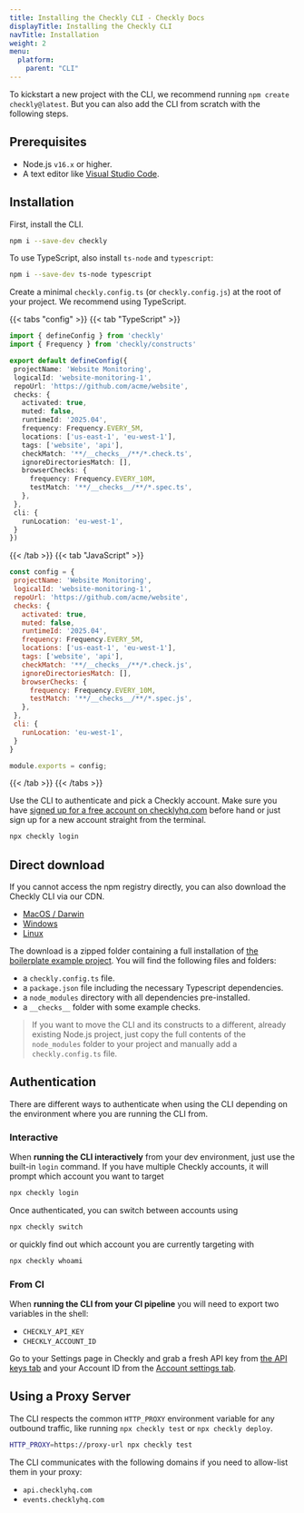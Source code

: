 ```yaml
---
title: Installing the Checkly CLI - Checkly Docs
displayTitle: Installing the Checkly CLI
navTitle: Installation
weight: 2
menu:
  platform:
    parent: "CLI"
---
```


To kickstart a new project with the CLI, we recommend running `npm create checkly@latest`. But you can also add the CLI
from scratch with the following steps.

## Prerequisites

- Node.js `v16.x` or higher.
- A text editor like [Visual Studio Code](https://code.visualstudio.com/).

## Installation

First, install the CLI.

```bash
npm i --save-dev checkly
```

To use TypeScript, also install `ts-node` and `typescript`:

```bash
npm i --save-dev ts-node typescript
```

Create a minimal `checkly.config.ts` (or `checkly.config.js`) at the root of your project. We recommend using TypeScript.

{{< tabs "config" >}}
{{< tab "TypeScript" >}}
 ```ts {title="checkly.config.ts"}
import { defineConfig } from 'checkly'
import { Frequency } from 'checkly/constructs'

export default defineConfig({
  projectName: 'Website Monitoring',
  logicalId: 'website-monitoring-1',
  repoUrl: 'https://github.com/acme/website',
  checks: {
    activated: true,
    muted: false,
    runtimeId: '2025.04',
    frequency: Frequency.EVERY_5M,
    locations: ['us-east-1', 'eu-west-1'],
    tags: ['website', 'api'],
    checkMatch: '**/__checks__/**/*.check.ts',
    ignoreDirectoriesMatch: [],
    browserChecks: {
      frequency: Frequency.EVERY_10M,
      testMatch: '**/__checks__/**/*.spec.ts',
    },
  },
  cli: {
    runLocation: 'eu-west-1',
  }
})
 ```
{{< /tab >}}
{{< tab "JavaScript" >}}
 ```js {title="checkly.config.js"}
const config = {
  projectName: 'Website Monitoring',
  logicalId: 'website-monitoring-1',
  repoUrl: 'https://github.com/acme/website',
  checks: {
    activated: true,
    muted: false,
    runtimeId: '2025.04',
    frequency: Frequency.EVERY_5M,
    locations: ['us-east-1', 'eu-west-1'],
    tags: ['website', 'api'],
    checkMatch: '**/__checks__/**/*.check.js',
    ignoreDirectoriesMatch: [],
    browserChecks: {
      frequency: Frequency.EVERY_10M,
      testMatch: '**/__checks__/**/*.spec.js',
    },
  },
  cli: {
    runLocation: 'eu-west-1',
  }
}

module.exports = config;
 ```
{{< /tab >}}
{{< /tabs >}}

Use the CLI to authenticate and pick a Checkly account. Make sure you have [signed up for a free account on checklyhq.com](https://www.checklyhq.com/)
before hand or just sign up for a new account straight from the terminal.

```bash
npx checkly login
```
## Direct download

If you cannot access the npm registry directly, you can also download the Checkly CLI via our CDN.

- [MacOS / Darwin](https://cdn.checklyhq.com/downloads/checkly-cli/4.9.0/darwin/checkly-cli.zip)
- [Windows](https://cdn.checklyhq.com/downloads/checkly-cli/4.9.0/windows/checkly-cli.zip)
- [Linux](https://cdn.checklyhq.com/downloads/checkly-cli/4.9.0/linux/checkly-cli.tar.gz)

The download is a zipped folder containing a full installation of [the boilerplate example project](https://github.com/checkly/checkly-cli/tree/main/examples/boilerplate-project).
You will find the following files and folders:
- a `checkly.config.ts` file.
- a `package.json` file including the necessary Typescript dependencies.
- a `node_modules` directory with all dependencies pre-installed.
- a `__checks__` folder with some example checks.

> If you want to move the CLI and its constructs to a different, already existing Node.js project, just copy the full contents
> of the `node_modules` folder to your project and manually add a `checkly.config.ts` file.

## Authentication

There are different ways to authenticate when using the CLI depending on the environment where you are running the CLI from.

### Interactive

When **running the CLI interactively** from your dev environment, just use the built-in `login` command. If you have multiple
Checkly accounts, it will prompt which account you want to target

```bash
npx checkly login
```

Once authenticated, you can switch between accounts using

```bash
npx checkly switch
```

or quickly find out which account you are currently targeting with

```bash
npx checkly whoami
```

### From CI

When **running the CLI from your CI pipeline** you will need to export two variables in the shell:
- `CHECKLY_API_KEY`
- `CHECKLY_ACCOUNT_ID`

Go to your Settings page in Checkly and grab a fresh API key from [the API keys tab](https://app.checklyhq.com/settings/user/api-keys) and your
Account ID from the [Account settings tab](https://app.checklyhq.com/settings/account/general).

## Using a Proxy Server

The CLI respects the common `HTTP_PROXY` environment variable for any outbound traffic, like running `npx checkly test`
or `npx checkly deploy`. 

```bash
HTTP_PROXY=https://proxy-url npx checkly test
```

The CLI communicates with the following domains if you need to allow-list them in your proxy:
- `api.checklyhq.com`
- `events.checklyhq.com`
